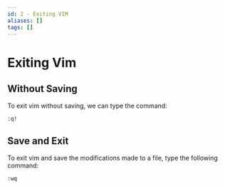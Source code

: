 ```yaml
---
id: 2 - Exiting VIM
aliases: []
tags: []
---
```

# Exiting Vim

## Without Saving

To exit vim without saving, we can type the command:

```vim
:q!
```

## Save and Exit

To exit vim and save the modifications made to a file, type the following command:

```vim
:wq
```

